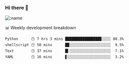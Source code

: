 ### Hi there 👋

<!--
**lv2020/lv2020** is a ✨ _special_ ✨ repository because its `README.md` (this file) appears on your GitHub profile.

Here are some ideas to get you started:

- 🔭 I’m currently working on ...
- 🌱 I’m currently learning ...
- 👯 I’m looking to collaborate on ...
- 🤔 I’m looking for help with ...
- 💬 Ask me about ...
- 📫 How to reach me: ...
- 😄 Pronouns: ...
- ⚡ Fun fact: ...
-->
![:name](https://count.getloli.com/get/@:lv2020)
 <!-- waka-box start -->
📊 Weekly development breakdown
```text
Python      🕓 7 hrs 3 mins ████████████████▊░░░░ 80.3%
shellscript 🕓 50 mins      █▉░░░░░░░░░░░░░░░░░░░  9.5%
Text        🕓 37 mins      █▍░░░░░░░░░░░░░░░░░░░  7.1%
YAML        🕓 16 mins      ▋░░░░░░░░░░░░░░░░░░░░  3.2%
```
<!-- Powered by https://github.com/YouEclipse/waka-box-go . -->
<!-- waka-box end -->
